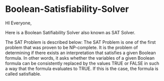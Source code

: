 # Boolean-Satisfiability-Solver

HI Everyone,

Here is a Boolean Satifiability Solver also known as SAT Solver. 

The SAT Problem is described below:
The SAT Problem is one of the first problem that was proven to be NP-complete. 
It is the problem of determining if there exists an interpretation that satisfies a given Boolean formula. In other words, it asks whether the variables of a given Boolean formula can be consistently replaced by the values TRUE or FALSE in such a way that the formula evaluates to TRUE. If this is the case, the formula is called satisfiable.
